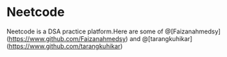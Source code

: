 # Neetcode
Neetcode is a DSA practice platform.Here are some of @[Faizanahmedsy] (https://www.github.com/Faizanahmedsy) and @[tarangkuhikar] (https://www.github.com/tarangkuhikar)


